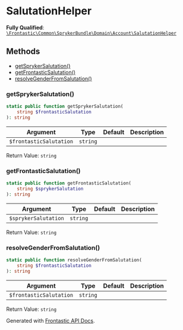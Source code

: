 #  SalutationHelper

**Fully Qualified**: [`\Frontastic\Common\SprykerBundle\Domain\Account\SalutationHelper`](../../../../../src/php/SprykerBundle/Domain/Account/SalutationHelper.php)

## Methods

* [getSprykerSalutation()](#getsprykersalutation)
* [getFrontasticSalutation()](#getfrontasticsalutation)
* [resolveGenderFromSalutation()](#resolvegenderfromsalutation)

### getSprykerSalutation()

```php
static public function getSprykerSalutation(
    string $frontasticSalutation
): string
```

Argument|Type|Default|Description
--------|----|-------|-----------
`$frontasticSalutation`|`string`||

Return Value: `string`

### getFrontasticSalutation()

```php
static public function getFrontasticSalutation(
    string $sprykerSalutation
): string
```

Argument|Type|Default|Description
--------|----|-------|-----------
`$sprykerSalutation`|`string`||

Return Value: `string`

### resolveGenderFromSalutation()

```php
static public function resolveGenderFromSalutation(
    string $frontasticSalutation
): string
```

Argument|Type|Default|Description
--------|----|-------|-----------
`$frontasticSalutation`|`string`||

Return Value: `string`

Generated with [Frontastic API Docs](https://github.com/FrontasticGmbH/apidocs).
